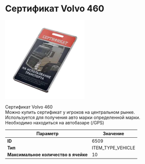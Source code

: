 # Сертификат Volvo 460

![Item Image](../img/6509.webp?raw=true)

Сертификат Volvo 460<br>Можно купить сертификат у игроков на центральном рынке.<br>Используется для получения авто марки определенной марки.<br>Необходимо находиться на автобазаре (/GPS)


| Параметр | Значение |
|----------|----------|
| **ID** | 6509 |
| **Тип** | ITEM_TYPE_VEHICLE |
| **Максимальное количество в ячейке** | 10 |

